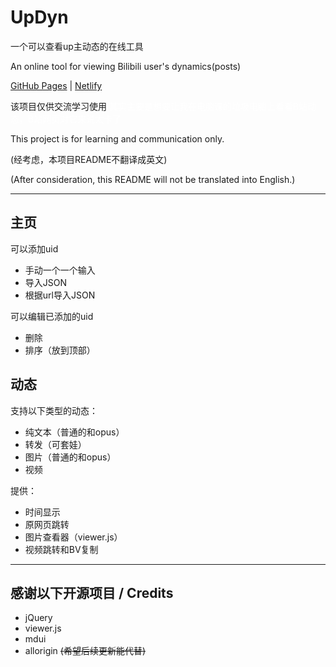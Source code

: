 # UpDyn

一个可以查看up主动态的在线工具

An online tool for viewing Bilibili user's dynamics(posts)

[GitHub Pages](//for-the-zero.github.io/quicktools/updyn/index.html) | [Netlify](//ftz-tools.netlify.app/updyn/index.html)

该项目仅供交流学习使用 <span style="color: white;">其实主要是想要让我在电脑课的垃圾电脑上看看B站动态，B站网页对它来说太卡了</span>

This project is for learning and communication only.

(经考虑，本项目README不翻译成英文)

(After consideration, this README will not be translated into English.)

---

## 主页

可以添加uid

- 手动一个一个输入
- 导入JSON
- 根据url导入JSON

可以编辑已添加的uid

- 删除
- 排序（放到顶部）

## 动态

支持以下类型的动态：

- 纯文本（普通的和opus）
- 转发（可套娃）
- 图片（普通的和opus）
- 视频

提供：

- 时间显示
- 原网页跳转
- 图片查看器（viewer.js）
- 视频跳转和BV复制

---

## 感谢以下开源项目 / Credits

- jQuery
- viewer.js
- mdui
- allorigin ~~(希望后续更新能代替)~~
